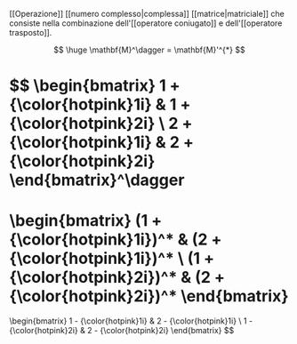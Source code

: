 [[Operazione]] [[numero complesso|complessa]] [[matrice|matriciale]] che consiste nella combinazione dell'[[operatore coniugato]] e dell'[[operatore trasposto]].

$$
\huge \mathbf{M}^\dagger = \mathbf{M}'^{*}
$$

$$
\begin{bmatrix}
1 + {\color{hotpink}1i} & 1 + {\color{hotpink}2i} \\
2 + {\color{hotpink}1i} & 2 + {\color{hotpink}2i}
\end{bmatrix}^\dagger
=
\begin{bmatrix}
(1 + {\color{hotpink}1i})^* & (2 + {\color{hotpink}1i})^* \\
(1 + {\color{hotpink}2i})^* & (2 + {\color{hotpink}2i})^*
\end{bmatrix}
=
\begin{bmatrix}
1 - {\color{hotpink}1i} & 2 - {\color{hotpink}1i} \\
1 - {\color{hotpink}2i} & 2 - {\color{hotpink}2i}
\end{bmatrix}
$$
